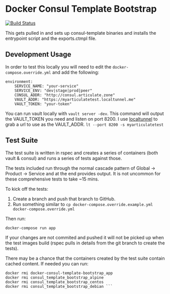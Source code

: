# Docker Consul Template Bootstrap

[![Build Status](https://travis-ci.org/articulate/docker-consul-template-bootstrap.svg?branch=master)](https://travis-ci.org/articulate/docker-consul-template-bootstrap)

This gets pulled in and sets up consul-template binaries and installs the entrypoint script and the exports.ctmpl file.

## Development Usage

In order to test this locally you will need to edit the `docker-compose.override.yml` and add the following:

```
environment:
    SERVICE_NAME: "your-service"
    SERVICE_ENV: "dev|stage|prod|peer"
    CONSUL_ADDR: "http://consul.articulate.zone"
    VAULT_ADDR: "https://myarticulatetest.localtunnel.me"
    VAULT_TOKEN: "your-token"
```

You can run vault locally with `vault server -dev`. This command will output the VAULT_TOKEN you need and listen on port 8200. I use [localtunnel](https://localtunnel.me) to grab a url to use as the VAULT_ADDR.
`lt --port 8200 -s myarticulatetest`

## Test Suite

The test suite is written in rspec and creates a series of containers (both vault & consul) and runs a series of tests against 
those.

The tests included run through the normal cascade pattern of Global -> Product -> Service and at the end provides output. 
It is not uncommon for these comprehensive tests to take ~15 mins.

To kick off the tests:

1. Create a branch and push that branch to GitHub.
2. Run something similar to `cp docker-compose.override.example.yml docker-compose.override.yml`    

Then run:

`docker-compose run app`

If your changes are not commited and pushed it will not be picked up
when the test images build (rspec pulls in details from the git branch to create the tests).

There may be a chance that the containers created by the test suite contain cached content.
If needed you can run:

```docker-compose down
docker rmi docker-consul-template-bootstrap_app
docker rmi consul_template_bootstrap_alpine
docker rmi consul_template_bootstrap_centos
docker rmi consul_template_bootstrap_debian ```